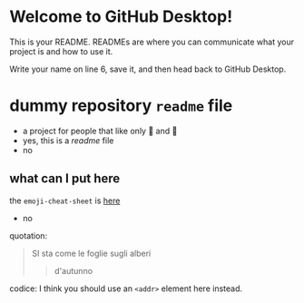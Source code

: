 # Welcome to GitHub Desktop!

This is your README. READMEs are where you can communicate what your project is and how to use it.

Write your name on line 6, save it, and then head back to GitHub Desktop.

# dummy repository `readme` file 

- a project for people that like only :watermelon: and :grapes:
- yes, this is a _readme_ file
- no


## what can I put here
the `emoji-cheat-sheet` is [here](https://github.com/ikatyang/emoji-cheat-sheet/blob/master/README.md)

- no

quotation:
> SI sta come le foglie
> sugli alberi
> > d'autunno
> > 

codice:
I think you should use an
`<addr>` element here instead.
